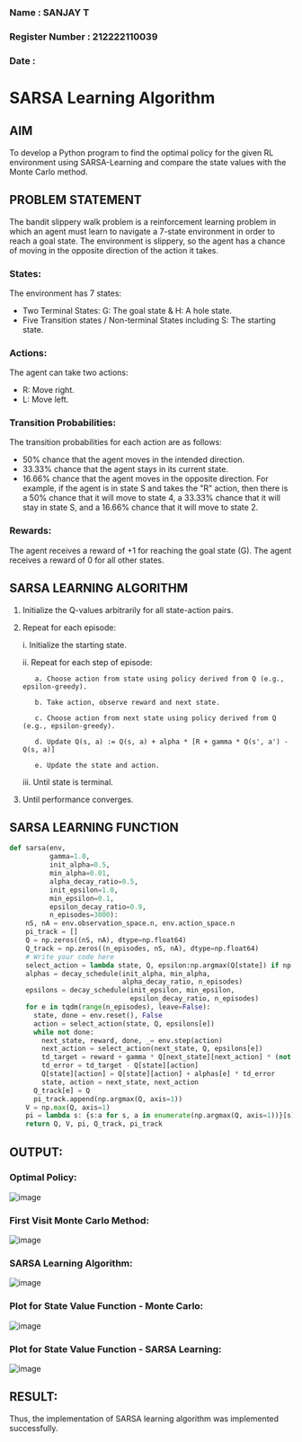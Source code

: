 ### Name : SANJAY T
### Register Number : 212222110039
### Date :

# SARSA Learning Algorithm
## AIM
To develop a Python program to find the optimal policy for the given RL environment using SARSA-Learning and compare the state values with the Monte Carlo method.

## PROBLEM STATEMENT
The bandit slippery walk problem is a reinforcement learning problem in which an agent must learn to navigate a 7-state environment in order to reach a goal state. The environment is slippery, so the agent has a chance of moving in the opposite direction of the action it takes.

### States:
The environment has 7 states:

* Two Terminal States: G: The goal state & H: A hole state.
* Five Transition states / Non-terminal States including S: The starting state.

### Actions:
The agent can take two actions:

* R: Move right.
* L: Move left.

### Transition Probabilities:
The transition probabilities for each action are as follows:

* 50% chance that the agent moves in the intended direction.
* 33.33% chance that the agent stays in its current state.
* 16.66% chance that the agent moves in the opposite direction.
For example, if the agent is in state S and takes the "R" action, then there is a 50% chance that it will move to state 4, a 33.33% chance that it will stay in state S, and a 16.66% chance that it will move to state 2.

### Rewards:
The agent receives a reward of +1 for reaching the goal state (G). The agent receives a reward of 0 for all other states.

## SARSA LEARNING ALGORITHM
1. Initialize the Q-values arbitrarily for all state-action pairs.

2. Repeat for each episode:

   i. Initialize the starting state.

   ii. Repeat for each step of episode:
   
          a. Choose action from state using policy derived from Q (e.g., epsilon-greedy).
   
          b. Take action, observe reward and next state.
   
          c. Choose action from next state using policy derived from Q (e.g., epsilon-greedy).
   
          d. Update Q(s, a) := Q(s, a) + alpha * [R + gamma * Q(s', a') - Q(s, a)]
   
          e. Update the state and action.
   
    iii. Until state is terminal.

3. Until performance converges.

## SARSA LEARNING FUNCTION
```python
def sarsa(env,
          gamma=1.0,
          init_alpha=0.5,
          min_alpha=0.01,
          alpha_decay_ratio=0.5,
          init_epsilon=1.0,
          min_epsilon=0.1,
          epsilon_decay_ratio=0.9,
          n_episodes=3000):
    nS, nA = env.observation_space.n, env.action_space.n
    pi_track = []
    Q = np.zeros((nS, nA), dtype=np.float64)
    Q_track = np.zeros((n_episodes, nS, nA), dtype=np.float64)
    # Write your code here
    select_action = lambda state, Q, epsilon:np.argmax(Q[state]) if np.random.random() > epsilon else np.random.randint(len(Q[state]))
    alphas = decay_schedule(init_alpha, min_alpha,
                            alpha_decay_ratio, n_episodes)
    epsilons = decay_schedule(init_epsilon, min_epsilon,
                              epsilon_decay_ratio, n_episodes)
    for e in tqdm(range(n_episodes), leave=False):
      state, done = env.reset(), False
      action = select_action(state, Q, epsilons[e])
      while not done:
        next_state, reward, done, _= env.step(action)
        next_action = select_action(next_state, Q, epsilons[e])
        td_target = reward + gamma * Q[next_state][next_action] * (not done)
        td_error = td_target - Q[state][action]
        Q[state][action] = Q[state][action] + alphas[e] * td_error
        state, action = next_state, next_action
      Q_track[e] = Q
      pi_track.append(np.argmax(Q, axis=1))
    V = np.max(Q, axis=1)
    pi = lambda s: {s:a for s, a in enumerate(np.argmax(Q, axis=1))}[s]
    return Q, V, pi, Q_track, pi_track
```

## OUTPUT:

### Optimal Policy:
![image](https://github.com/user-attachments/assets/ea747536-c266-4e8e-b66a-da0b335fb855)

### First Visit Monte Carlo Method:
![image](https://github.com/user-attachments/assets/c21bff3e-15ce-44b6-982d-204d2a1d9b83)

### SARSA Learning Algorithm:
![image](https://github.com/user-attachments/assets/57e9840d-41bd-4f6a-ad1e-b15960b7e9d9)

### Plot for State Value Function - Monte Carlo:
![image](https://github.com/user-attachments/assets/481c40d5-3681-4de2-be24-5cfe946d37c3)

### Plot for State Value Function - SARSA Learning:
![image](https://github.com/user-attachments/assets/ef746ec5-c854-431d-b6bb-6759f90e9af8)

## RESULT:

Thus, the implementation of SARSA learning algorithm was implemented successfully.

